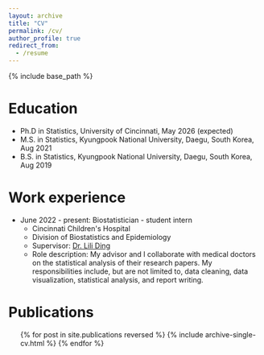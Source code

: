 ```yaml
---
layout: archive
title: "CV"
permalink: /cv/
author_profile: true
redirect_from:
  - /resume
---
```


{% include base_path %}

Education
======
* Ph.D in Statistics, University of Cincinnati, May 2026 (expected)
* M.S. in Statistics, Kyungpook National University, Daegu, South Korea, Aug 2021
* B.S. in Statistics, Kyungpook National University, Daegu, South Korea, Aug 2019

Work experience
======
* June 2022 - present: Biostatistician - student intern
  * Cincinnati Children's Hospital
  * Division of Biostatistics and Epidemiology
  * Supervisor: [Dr. Lili Ding](https://www.cincinnatichildrens.org/bio/d/lili-ding)
  * Role description: My advisor and I collaborate with medical doctors on the statistical analysis of their research papers. My responsibilities include, but are not limited to, data cleaning, data visualization, statistical analysis, and report writing. 

<!--
 Skills
 ======
 * Skill 1
 * Skill 2
   * Sub-skill 2.1
   * Sub-skill 2.2
   * Sub-skill 2.3
 * Skill 3
-->

Publications
======
  <ul>{% for post in site.publications reversed %}
    {% include archive-single-cv.html %}
  {% endfor %}</ul>
  
  
<!--    
Research Projects
======
  <ul>{% for post in site.talks reversed %}
    {% include archive-single-talk-cv.html  %}
  {% endfor %}</ul>
  

 Teaching
 ======
   <ul>{% for post in site.teaching reversed %}
     {% include archive-single-cv.html %}
   {% endfor %}</ul>

 Service and leadership
 ======
 * Currently signed in to 43 different slack teams
-->
